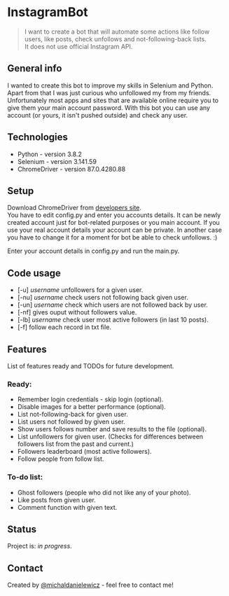 # InstagramBot
> I want to create a bot that will automate some actions like follow users, like posts, check unfollows and not-following-back lists. \
> It does not use official Instagram API.

## General info
I wanted to create this bot to improve my skills in Selenium and Python. Apart from that I was just curious who unfollowed my from my friends. \
Unfortunately most apps and sites that are available online require you to give them your main account password. With this bot you can use any 
account (or yours, it isn't pushed outside) and check any user. 

## Technologies
* Python - version 3.8.2
* Selenium - version 3.141.59
* ChromeDriver - version 87.0.4280.88

## Setup
Download ChromeDriver from [developers site](https://chromedriver.chromium.org/).\
You have to edit config.py and enter you accounts details. It can be newly created account just for bot-related purposes or you main account. If you use your real account details your account can be private. In another case you have to change it for a moment for bot be able to check unfollows. :)
   
Enter your account details in config.py and run the main.py.

## Code usage
* [-u] *username* unfollowers for a given user.
* [-nu] *username* check users not following back given user.
* [-un] *username* check which users are not followed back by user.
* [-nf] gives ouput without followers value.
* [-lb] *username* check user most active followers (in last 10 posts).
* [-f] follow each record in txt file.

## Features
List of features ready and TODOs for future development.

### Ready:
* Remember login credentials - skip login (optional).
* Disable images for a better performance (optional).
* List not-following-back for given user.
* List users not followed by given user.
* Show users follows number and save results to the file (optional).
* List unfollowers for given user. (Checks for differences between followers list from the past and current.)
* Followers leaderboard (most active followers).
* Follow people from follow list.

### To-do list:
* Ghost followers (people who did not like any of your photo).
* Like posts from given user.
* Comment function with given text.

## Status
Project is: _in progress_.

## Contact
Created by [@michaldanielewicz](https://michaldanielewicz.github.io/) - feel free to contact me!


